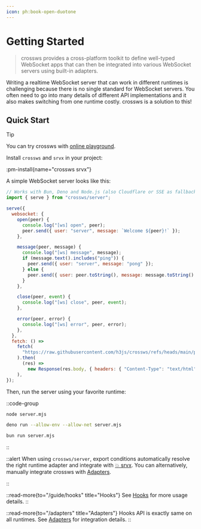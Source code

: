 ```yaml
---
icon: ph:book-open-duotone
---
```


# Getting Started

> crossws provides a cross-platform toolkit to define well-typed WebSocket apps that can then be integrated into various WebSocket servers using built-in adapters.

Writing a realtime WebSocket server that can work in different runtimes is challenging because there is no single standard for WebSocket servers. You often need to go into many details of different API implementations and it also makes switching from one runtime costly. crossws is a solution to this!

## Quick Start

> [!TIP]
> You can try crossws with [online playground](https://stackblitz.com/github/h3js/crossws/tree/main/playground).

Install `crossws` and `srvx` in your project:

:pm-install{name="crossws srvx"}

A simple WebSocket server looks like this:

<!-- automd:file code lang="js" src="../../playground/server.mjs" -->

```js [server.mjs]
// Works with Bun, Deno and Node.js (also Cloudflare or SSE as fallback)
import { serve } from "crossws/server";

serve({
  websocket: {
    open(peer) {
      console.log("[ws] open", peer);
      peer.send({ user: "server", message: `Welcome ${peer}!` });
    },

    message(peer, message) {
      console.log("[ws] message", message);
      if (message.text().includes("ping")) {
        peer.send({ user: "server", message: "pong" });
      } else {
        peer.send({ user: peer.toString(), message: message.toString() });
      }
    },

    close(peer, event) {
      console.log("[ws] close", peer, event);
    },

    error(peer, error) {
      console.log("[ws] error", peer, error);
    },
  },
  fetch: () =>
    fetch(
      "https://raw.githubusercontent.com/h3js/crossws/refs/heads/main/playground/public/index.html",
    ).then(
      (res) =>
        new Response(res.body, { headers: { "Content-Type": "text/html" } }),
    ),
});
```

<!-- /automd -->

Then, run the server using your favorite runtime:

::code-group

```bash [node]
node server.mjs
```

```bash [deno]
deno run --allow-env --allow-net server.mjs
```

```bash [bun]
bun run server.mjs
```

::

::alert
When using `crossws/server`, export conditions automatically resolve the right runtime adapter and integrate with [💥 srvx](https://srvx.h3.dev). You can alternatively, manually integrate crossws with [Adapters](/adapters).

::

::read-more{to="/guide/hooks" title="Hooks"}
See [Hooks](/guide/hooks) for more usage details.
::

::read-more{to="/adapters" title="Adapters"}
Hooks API is exactly same on all runtimes. See [Adapters](/adapters) for integration details.
::
